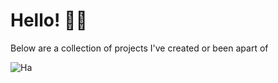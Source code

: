 # Hello! :technologist:

Below are a collection of projects I've created or been apart of

![Ha](https://64.media.tumblr.com/3aff25e39b596608766d4f90987b9826/tumblr_okrtceXWt11vt7aw9o1_500.gif)
